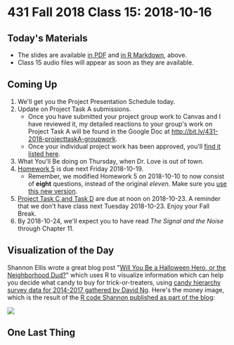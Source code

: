 # 431 Fall 2018 Class 15: 2018-10-16

## Today's Materials

- The slides are available [in PDF](https://github.com/THOMASELOVE/431-2018/blob/master/slides/class15/431_class-15-slides_2018.pdf) and [in R Markdown](https://raw.githubusercontent.com/THOMASELOVE/431-2018/master/slides/class15/431_class-15-slides_2018.Rmd), above.
- Class 15 audio files will appear as soon as they are available.

## Coming Up

1. We'll get you the Project Presentation Schedule today.
2. Update on Project Task A submissions.
    - Once you have submitted your project group work to Canvas and I have reviewed it, my detailed reactions to your group's work on Project Task A will be found in the Google Doc at http://bit.ly/431-2018-projecttaskA-groupwork.
    - Once your individual project work has been approved, you'll [find it listed here](https://github.com/THOMASELOVE/431-2018-project/blob/master/OKtaskA.md).
3. What You'll Be doing on Thursday, when Dr. Love is out of town.
4. [Homework 5](https://github.com/THOMASELOVE/431-2018/tree/master/homework/Homework5) is due next Friday 2018-10-19.
    - Remember, we modified Homework 5 on 2018-10-10 to now consist of **eight** questions, instead of the original *eleven*. Make sure you [use this new version](https://github.com/THOMASELOVE/431-2018/blob/master/homework/Homework5/README.md).
5. [Project Task C and Task D](https://thomaselove.github.io/431-2018-project/) are due at noon on 2018-10-23. A reminder that we don't have class next Tuesday 2018-10-23. Enjoy your Fall Break.
6. By 2018-10-24, we'll expect you to have read *The Signal and the Noise* through Chapter 11.

## Visualization of the Day

Shannon Ellis wrote a great blog post "[Will You Be a Halloween Hero, or the Neighborhood Dud?](http://www.shanellis.com/blog/data-driven-decision-making-halloween-candy-edition/)" which uses R to visualize information which can help you decide what candy to buy for trick-or-treaters, using [candy hierarchy survey data for 2014-2017 gathered by David Ng](http://www.scq.ubc.ca/so-much-candy-data-seriously/). Here's the money image, which is the result of the [R code Shannon published as part of the blog](http://www.shanellis.com/blog/data-driven-decision-making-halloween-candy-edition/):

![](http://www.shanellis.com/blog/2018-10-06-data-driven-decision-making-halloween-candy-edition_files/figure-html/data-viz-all-1.png)

## One Last Thing

